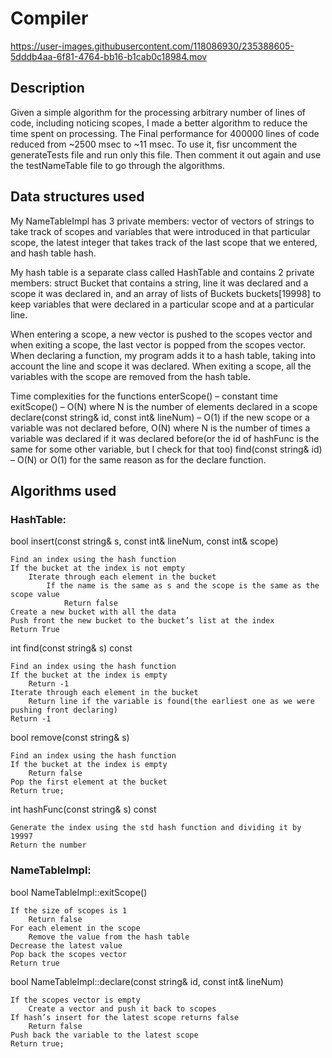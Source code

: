 # Compiler

https://user-images.githubusercontent.com/118086930/235388605-5dddb4aa-6f81-4764-bb16-b1cab0c18984.mov

## Description
Given a simple algorithm for the processing arbitrary number of lines of code, including noticing scopes, I made a better algorithm to reduce the time spent on processing. The Final performance for 400000 lines of code reduced from ~2500 msec to ~11 msec. To use it, fisr uncomment the generateTests file and run only this file. Then comment it out again and use the testNameTable file to go through the algorithms.

## Data structures used
My NameTableImpl has 3 private members: vector of vectors of strings to take track of scopes and variables that were introduced in that particular scope, the latest integer that takes track of the last scope that we entered, and hash table hash.
	
My hash table is a separate class called HashTable and contains 2 private members: struct Bucket that contains a string, line it was declared and a scope it was declared in, and an array of lists of Buckets buckets[19998] to keep variables that were declared in a particular scope and at a particular line.

When entering a scope, a new vector is pushed to the scopes vector and when exiting a scope, the last vector is popped from the scopes vector.
When declaring a function, my program adds it to a hash table, taking into account the line and scope it was declared. When exiting a scope, all the variables with the scope are removed from the hash table.

Time complexities for the functions
enterScope() – constant time
exitScope() – O(N) where N is the number of elements declared in a scope
declare(const string& id, const int& lineNum) – O(1) if the new scope or a variable was not declared before, O(N) where N is the number of times a variable was declared if it was declared before(or the id of hashFunc is the same for some other variable, but I check for that too)
find(const string& id) – O(N) or O(1) for the same reason as for the declare function. 

## Algorithms used

### HashTable:

bool insert(const string& s, const int& lineNum, const int& scope)

	Find an index using the hash function
	If the bucket at the index is not empty
		Iterate through each element in the bucket
			If the name is the same as s and the scope is the same as the scope value
				Return false
	Create a new bucket with all the data
	Push front the new bucket to the bucket’s list at the index
	Return True

int find(const string& s) const

	Find an index using the hash function
	If the bucket at the index is empty
		Return -1
	Iterate through each element in the bucket
		Return line if the variable is found(the earliest one as we were pushing front declaring)
	Return -1

bool remove(const string& s)

	Find an index using the hash function
	If the bucket at the index is empty
		Return false
	Pop the first element at the bucket
	Return true;

int hashFunc(const string& s) const

	Generate the index using the std hash function and dividing it by 19997
	Return the number


### NameTableImpl:

bool NameTableImpl::exitScope()

	If the size of scopes is 1
		Return false
	For each element in the scope
		Remove the value from the hash table
	Decrease the latest value
	Pop back the scopes vector
	Return true

bool NameTableImpl::declare(const string& id, const int& lineNum)

	If the scopes vector is empty
		Create a vector and push it back to scopes
	If hash’s insert for the latest scope returns false
		Return false
	Push back the variable to the latest scope
	Return true;

